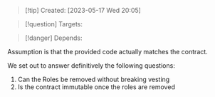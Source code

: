 
>[!tip] Created: [2023-05-17 Wed 20:05]

>[!question] Targets: 

>[!danger] Depends: 

Assumption is that the provided code actually matches the contract.

We set out to answer definitively the following questions:
1. Can the Roles be removed without breaking vesting
2. Is the contract immutable once the roles are removed
